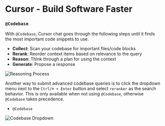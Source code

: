 # Cursor - Build Software Faster

### `@Codebase`

With `@Codebase`, Cursor chat goes through the following steps until it finds the most important code snippets to use.

- **Collect**: Scan your codebase for important files/code blocks
- **Rerank**: Reorder context items based on relevance to the query
- **Reason**: Think through a plan for using the context
- **Generate**: Propose a response

![Reasoning Process](https://mintlify.s3-us-west-1.amazonaws.com/cursor/images/chat/@codebase.png)

Another way to submit advanced codebase queries is to click the dropdown menu next to the `Ctrl/⌘ + Enter` button and select `reranker` as the search behavior.
This is only available when not using `@Codebase`, otherwise `@Codebase` takes precedence.

- `@Codebase`

![Codebase Dropdown](https://mintlify.s3-us-west-1.amazonaws.com/cursor/images/chat/codebase-dropdown.png)
